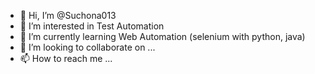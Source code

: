 - 👋 Hi, I’m @Suchona013
- 👀 I’m interested in Test Automation
- 🌱 I’m currently learning Web Automation (selenium with python, java)
- 💞️ I’m looking to collaborate on ...
- 📫 How to reach me ...

<!---
Suchona013/Suchona013 is a ✨ special ✨ repository because its `README.md` (this file) appears on your GitHub profile.
You can click the Preview link to take a look at your changes.
--->
